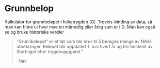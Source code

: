 # Grunnbelop

Kalkulator for grunnbeløpet i folketrygden (G). Treveis-binding av data, så man kan finne ut hvor mye en månedlig eller årlig sum er i G. Man kan også se og bruke historiske verdier

>"Grunnbeløpet" er et tall som blir bruk til å beregne mange av NAVs utbetalinger.
>Beløpet blir oppdatert 1. mai hvert år og blir bestemt av Stortinget etter trygdeoppgjøret."
>
>-Nav
